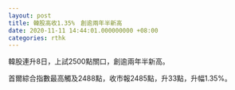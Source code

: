 ```yaml
---
layout: post
title: 韓股高收1.35%　創逾兩年半新高
date: 2020-11-11 14:44:01.000000000 +08:00
categories: rthk
---
```


韓股連升8日，上試2500點關口，創逾兩年半新高。

首爾綜合指數最高觸及2488點，收市報2485點，升33點，升幅1.35%。
